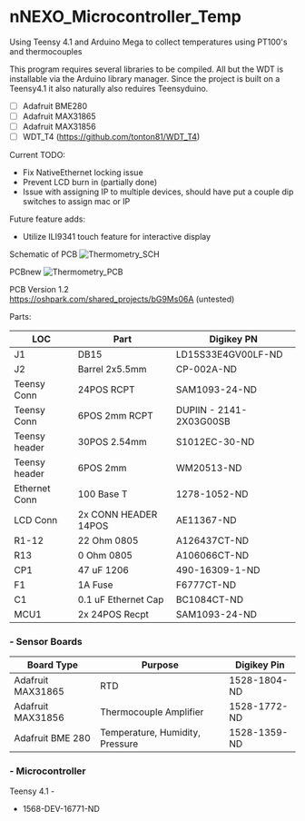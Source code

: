 # nNEXO_Microcontroller_Temp
Using Teensy 4.1 and Arduino Mega to collect temperatures using PT100's and thermocouples

This program requires several libraries to be compiled. 
All but the WDT is installable via the Arduino library manager. 
Since the project is built on a Teensy4.1 it also naturally also reduires Teensyduino.
- [ ] Adafruit BME280
- [ ] Adafruit MAX31865
- [ ] Adafruit MAX31856
- [ ] WDT_T4 (https://github.com/tonton81/WDT_T4)

Current TODO:
- Fix NativeEthernet locking issue
- Prevent LCD burn in (partially done)
- Issue with assigning IP to multiple devices, should have put a couple dip switches to assign mac or IP

Future feature adds:
- Utilize ILI9341 touch feature for interactive display

Schematic of PCB
![Thermometry_SCH](https://user-images.githubusercontent.com/3258779/155235979-8a6f9ab8-8063-4b4c-9ad0-8a209429a6cb.png)

PCBnew
![Thermometry_PCB](https://user-images.githubusercontent.com/3258779/155236105-86f3ebac-597b-4e5d-be76-18cac1bc43cf.png)


PCB Version 1.2  
https://oshpark.com/shared_projects/bG9Ms06A (untested)


Parts:

| LOC | Part | Digikey PN |
| -- | -- | -- |
| J1 |  DB15 | LD15S33E4GV00LF-ND |
| J2 | Barrel 2x5.5mm | CP-002A-ND |
|Teensy Conn| 24POS RCPT| SAM1093-24-ND|
|Teensy Conn| 6POS 2mm RCPT| DUPIIN - 2141-2X03G00SB |
|Teensy header| 30POS 2.54mm | S1012EC-30-ND |
|Teensy header| 6POS 2mm | WM20513-ND |
| Ethernet Conn | 100 Base T | 1278-1052-ND |
| LCD Conn | 2x CONN HEADER 14POS | AE11367-ND|
| R1-12 | 22 Ohm 0805 | A126437CT-ND |
| R13 | 0 Ohm 0805 | A106066CT-ND |
| CP1 | 47 uF 1206 | 490-16309-1-ND |
| F1 | 1A Fuse | F6777CT-ND |
| C1 | 0.1 uF Ethernet Cap | BC1084CT-ND |
| MCU1 | 2x 24POS Recpt | SAM1093-24-ND |

### - Sensor Boards
| Board Type | Purpose | Digikey Pin |
| -- | -- | -- |
| Adafruit MAX31865 | RTD | 1528-1804-ND |
| Adafruit MAX31856 | Thermocouple Amplifier | 1528-1772-ND |
| Adafruit BME 280 | Temperature, Humidity, Pressure | 1528-1359-ND |

### - Microcontroller

Teensy 4.1 -
  - 1568-DEV-16771-ND

